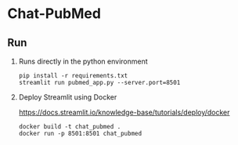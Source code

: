 # Chat-PubMed

## Run

1. Runs directly in the python environment

   ```
   pip install -r requirements.txt
   streamlit run pubmed_app.py --server.port=8501
   ```

2. Deploy Streamlit using Docker

   https://docs.streamlit.io/knowledge-base/tutorials/deploy/docker

   ```
   docker build -t chat_pubmed .
   docker run -p 8501:8501 chat_pubmed
   ```
